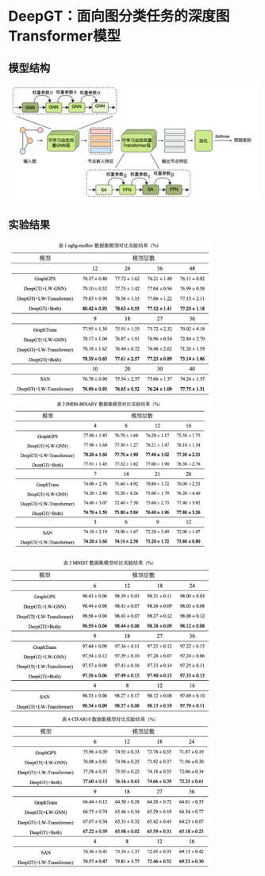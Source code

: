 # DeepGT：面向图分类任务的深度图Transformer模型

## 模型结构

![framwork](./assets/framwork.svg)

## 实验结果

<img src="./assets/image-20240419195639825.png" alt="image-20240419195639825" style="zoom: 40%;" /><img src="./assets/image-20240419200406999.png" alt="image-20240419200406999" style="zoom: 40%;" />

<img src="./assets/image-20240419200646904.png" alt="image-20240419200646904" style="zoom:40%;" /><img src="./assets/image-20240419200707340.png" alt="image-20240419200707340" style="zoom:40%;" />

